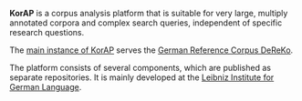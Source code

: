 **KorAP** is a corpus analysis platform that is suitable for very large, multiply annotated corpora and complex search queries, independent of specific research questions.

The [main instance of KorAP](https://korap.ids-mannheim.de/) serves the [German Reference Corpus DeReKo](https://www.ids-mannheim.de/digspra/kl/projekte/korpora/).

The platform consists of several components, which are published as separate repositories.
It is mainly developed at the [Leibniz Institute for German Language](https://www.ids-mannheim.de).
